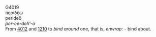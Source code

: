 <body>
  <p>G4019<br>  περιδέω  <br> perideō  <br><i>per-ee-deh‘-o </i><br>From <a href="g4012.htm">4012</a> and <a href="g1210.htm">1210</a>  to <i>bind</i> <i>around</i> one, that is, <i>enwrap:</i> - bind about.<br></p>
 </body>